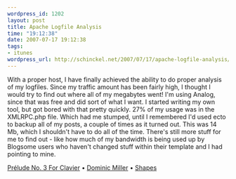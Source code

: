 ```yaml
--- 
wordpress_id: 1202
layout: post
title: Apache Logfile Analysis
time: "19:12:38"
date: 2007-07-17 19:12:38
tags: 
- itunes
wordpress_url: http://schinckel.net/2007/07/17/apache-logfile-analysis/
---
```

With a proper host, I have finally achieved the ability to do proper analysis of my logfiles. Since my traffic amount has been fairly high, I thought I would try to find out where all of my megabytes went! I'm using Analog, since that was free and did sort of what I want. I started writing my own tool, but got bored with that pretty quickly. 27% of my usage was in the XMLRPC.php file. Which had me stumped, until I remembered I'd used ecto to backup all of my posts, a couple of times as it turned out. This was 14 Mb, which I shouldn't have to do all of the time. There's still more stuff for me to find out - like how much of my bandwidth is being used up by Blogsome users who haven't changed stuff within their template and I had pointing to mine. 

[Prélude No. 3 For Clavier][1] • [Dominic Miller][2] • [Shapes][3]

   [1]: http://phobos.apple.com/WebObjects/MZSearch.woa/wa/advancedSearchResults?songTerm=Pr%C3%A9lude+No.+3+For+Clavier&artistTerm=Dominic+Miller
   [2]: http://phobos.apple.com/WebObjects/MZSearch.woa/wa/advancedSearchResults?artistTerm=Dominic+Miller
   [3]: http://phobos.apple.com/WebObjects/MZSearch.woa/wa/advancedSearchResults?albumTerm=Shapes&artistTerm=Dominic+Miller

